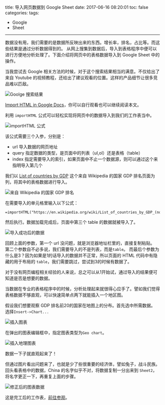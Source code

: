 title: 导入网页数据到 Google Sheet
date: 2017-06-16 08:20:01
toc: false
categories:
tags:
- Google
- Sheet
---

数据没有用，我们需要的是数据所反映出来的东西。增长率，排名，占比等。而这些结果是通过分析数据得到的。
从网上搜集到数据后，导入到表格程序中便可以进行方便地分析处理了。下面介绍将网页中的表格数据导入到 Google Sheet 中的操作。
<!-- more -->

当我尝试去 Google 相关方法的时候，对于这个搜索结果相当的满意。不仅给出了来自 Youtube 的视频教程，还给出了建议观看的位置。这样的产品细节让很多竞品难以匹敌。

![Goolge 搜索结果](1.jpg)

[Import HTML in Google Docs](https://www.youtube.com/watch?v=95c0OlsjKgU)，你可以自行观看也可以继续阅读本文。

利用 `importHTML` 公式可以轻松实现将网页中的数据导入到我们的工作表当中。

![importHTML 公式](2.jpg)

该公式需要三个入参，分别是：
- url 导入数据的网页地址
- query 指定数据的类型，是页面中的列表（ul,ol）还是表格（table）
- index 指定需要导入的索引，如果页面中不止一个数据源，则可以通过这个来指明导入第几个

我们以 [List of countries by GDP](https://en.wikipedia.org/wiki/List_of_countries_by_population_(United_Nations)) 这个来自 Wikipedia 的国家 GDP 排名页面为列，将其中的表格数据进行导入。

![来自 Wikipedia 的国家 GDP 排名](3.jpg)

在需要导入的单元格里输入以下公式：

```
=importHTML("https://en.wikipedia.org/wiki/List_of_countries_by_GDP_(nominal)","table",3)
```

然后执行。数据加载完成后，页面中第三个 table 的数据就被导入了。

![导入成功后的数据](5.jpg)

回顾上面的参数，第一个 url 没问题，就是浏览器地址栏里的，直接复制粘贴。
第二个参数自不必多说，我们需要导入的不是列表，而是`table`。
而最后个参数为什么是3？因为如果是1的话导入的数据并不正常，所以页面的 HTML 代码中有隐藏的用于布局的 `table`，我们需要跳过，尝试到3的时候有数据了。

对于没有网页编程相关经验的人来说，总之可以从1开始试，通过导入的结果便可知道是否是想要的数据。

当数据在专业的表格程序中的时候，分析处理起来就很得心应手了。譬如我们觉得表格数据不够直观，可以快速简单点两下就能插入一个地区图。

假设我们想要观察 GDP 排名前20的国家在地图上的分布。首先选中所需数据。
选择`Insert->Chart...`

![插入图表](6.jpg)

在弹出的图表编辑框中，指定图表类型为`Geo chart`。

![插入地理图表](7.jpg)

数据一下子就直观起来了！

但通过图片看出问题来了，也就是少了些很重要的经济体，譬如兔子，战斗民族。
回头看表格中的数据，China 的名字似乎不对，将数据复制一分出来到 `Sheet2`，将名字更正一下，再重复上面的步骤。

![修正后的图表数据](8.jpg)

这是完工后的工作表，[前往参观](https://docs.google.com/spreadsheets/d/10N5-jwkD-J36XntGC3hsUN-Wo5V_McaUrBVyx0pjQ3A/edit?usp=sharing)。
